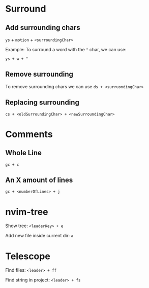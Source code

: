 # Surround

## Add surrounding chars
`ys` + `motion` + `<surroundingChar>`

Example: To surround a word with the `"` char, we can use:

`ys + w + "`

## Remove surrounding
To remove surrounding chars we can use `ds + <surruondingChar>`

## Replacing surrounding

`cs + <oldSurroundingChar> + <newSurroundingChar>`

# Comments

## Whole Line
`gc + c`

## An X amount of lines
`gc + <numberOfLines> + j`

# nvim-tree

Show tree: `<leaderKey> + e`

Add new file inside current dir: `a`

# Telescope

Find files: `<leader> + ff`

Find string in project: `<leader> + fs`
